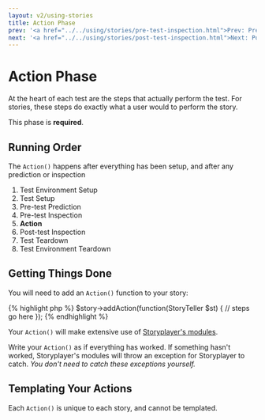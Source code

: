 ```yaml
---
layout: v2/using-stories
title: Action Phase
prev: '<a href="../../using/stories/pre-test-inspection.html">Prev: Pre-Test Inspection Phase</a>'
next: '<a href="../../using/stories/post-test-inspection.html">Next: Post-Test Inspection Phase</a>'
---
```


# Action Phase

At the heart of each test are the steps that actually perform the test.  For stories, these steps do exactly what a user would to perform the story.

This phase is **required**.

## Running Order

The `Action()` happens after everything has been setup, and after any prediction or inspection

1. Test Environment Setup
1. Test Setup
1. Pre-test Prediction
1. Pre-test Inspection
1. __Action__
1. Post-test Inspection
1. Test Teardown
1. Test Environment Teardown

## Getting Things Done

You will need to add an `Action()` function to your story:

{% highlight php %}
$story->addAction(function(StoryTeller $st) {
    // steps go here
});
{% endhighlight %}

Your `Action()` will make extensive use of [Storyplayer's modules](../modules/index.html).

Write your `Action()` as if everything has worked.  If something hasn't worked, Storyplayer's modules will throw an exception for Storyplayer to catch.  _You don't need to catch these exceptions yourself._

## Templating Your Actions

Each `Action()` is unique to each story, and cannot be templated.